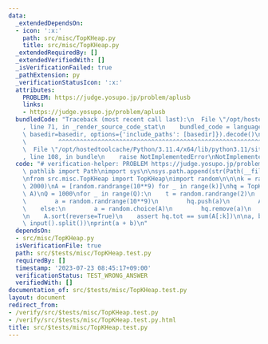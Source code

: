 ```yaml
---
data:
  _extendedDependsOn:
  - icon: ':x:'
    path: src/misc/TopKHeap.py
    title: src/misc/TopKHeap.py
  _extendedRequiredBy: []
  _extendedVerifiedWith: []
  _isVerificationFailed: true
  _pathExtension: py
  _verificationStatusIcon: ':x:'
  attributes:
    PROBLEM: https://judge.yosupo.jp/problem/aplusb
    links:
    - https://judge.yosupo.jp/problem/aplusb
  bundledCode: "Traceback (most recent call last):\n  File \"/opt/hostedtoolcache/Python/3.11.4/x64/lib/python3.11/site-packages/onlinejudge_verify/documentation/build.py\"\
    , line 71, in _render_source_code_stat\n    bundled_code = language.bundle(stat.path,\
    \ basedir=basedir, options={'include_paths': [basedir]}).decode()\n          \
    \         ^^^^^^^^^^^^^^^^^^^^^^^^^^^^^^^^^^^^^^^^^^^^^^^^^^^^^^^^^^^^^^^^^^^^^^^^^^^^^^^^^\n\
    \  File \"/opt/hostedtoolcache/Python/3.11.4/x64/lib/python3.11/site-packages/onlinejudge_verify/languages/python.py\"\
    , line 108, in bundle\n    raise NotImplementedError\nNotImplementedError\n"
  code: "# verification-helper: PROBLEM https://judge.yosupo.jp/problem/aplusb\nfrom\
    \ pathlib import Path\nimport sys\n\nsys.path.append(str(Path(__file__).resolve().parent.parent.parent.parent))\n\
    \nfrom src.misc.TopKHeap import TopKHeap\nimport random\n\n\nk = random.randrange(1000,\
    \ 2000)\nA = [random.randrange(10**9) for _ in range(k)]\nhq = TopKHeap(k, False,\
    \ A)\nQ = 1000\nfor _ in range(Q):\n    t = random.randrange(2)\n    if t == 0:\n\
    \        a = random.randrange(10**9)\n        hq.push(a)\n        A.append(a)\n\
    \    else:\n        a = random.choice(A)\n        hq.remove(a)\n        A.remove(a)\n\
    \n    A.sort(reverse=True)\n    assert hq.tot == sum(A[:k])\n\na, b = map(int,\
    \ input().split())\nprint(a + b)\n"
  dependsOn:
  - src/misc/TopKHeap.py
  isVerificationFile: true
  path: src/$tests/misc/TopKHeap.test.py
  requiredBy: []
  timestamp: '2023-07-23 08:45:17+09:00'
  verificationStatus: TEST_WRONG_ANSWER
  verifiedWith: []
documentation_of: src/$tests/misc/TopKHeap.test.py
layout: document
redirect_from:
- /verify/src/$tests/misc/TopKHeap.test.py
- /verify/src/$tests/misc/TopKHeap.test.py.html
title: src/$tests/misc/TopKHeap.test.py
---
```

